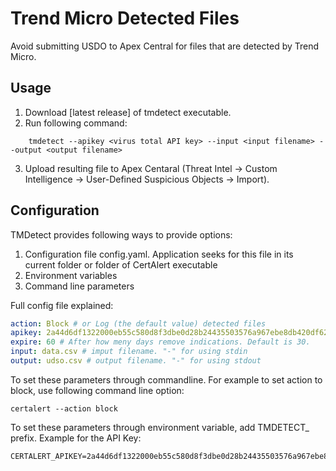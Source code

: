 # Trend Micro Detected Files

Avoid submitting USDO to Apex Central for files that are detected by Trend Micro.

## Usage
1. Download [latest release] of tmdetect executable.
2. Run following command:
```
    tmdetect --apikey <virus total API key> --input <input filename> --output <output filename>
```
3. Upload resulting file to Apex Centaral (Threat Intel -> Custom Intelligence -> User-Defined Suspicious Objects -> Import).

## Configuration

TMDetect provides following ways to provide options:
1. Configuration file config.yaml. Application seeks for this file in its current folder or folder of CertAlert executable
2. Environment variables
3. Command line parameters

Full config file explained:
```yaml
action: Block # or Log (the default value) detected files
apikey: 2a44d6df1322000eb55c580d8f3dbe0d28b24435503576a967ebe8db420df628 #  VirusTotal API key
expire: 60 # After how meny days remove indications. Default is 30.
input: data.csv # imput filename. "-" for using stdin
output: udso.csv # output filename. "-" for using stdout
```

To set these parameters through commandline. For example to set action to block, use following command line option:
```commandline 
certalert --action block
```

To set these parameters through environment variable, add TMDETECT_ prefix. Example for the API Key:
```commandline
CERTALERT_APIKEY=2a44d6df1322000eb55c580d8f3dbe0d28b24435503576a967ebe8db420df628
```
